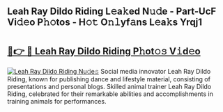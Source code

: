 ## Leah Ray Dildo Riding L𝚎a𝚔ed N𝚞𝚍e - Part-UcF Vi𝚍𝚎o P𝚑𝚘tos - H𝚘𝚝 O𝚗𝚕yf𝚊ns L𝚎a𝚔s Yrqj1

# <h2><a href="http://kfcdz3.oniu.top/?m=Leah+Ray+Dildo+Riding">🔗👉 🔴 Leah Ray Dildo Riding P𝚑ot𝚘𝚜 V𝚒d𝚎o</a></h2>

[![Leah Ray Dildo Riding Nu𝚍e𝚜](https://i.imgur.com/0qMVB7G.gif)](http://kfcdz3.oniu.top/?m=Leah+Ray+Dildo+Riding)
Social media innovator Leah Ray Dildo Riding, known for publishing dance and lifestyle material, consisting of presentations and personal blogs. Skilled animal trainer Leah Ray Dildo Riding, celebrated for their remarkable abilities and accomplishments in training animals for performances.  
